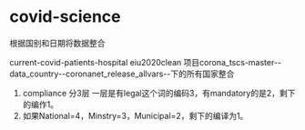 # covid-science


根据国别和日期将数据整合

current-covid-patients-hospital
eiu2020clean
项目corona_tscs-master--data_country--coronanet_release_allvars--下的所有国家整合





1. compliance 分3层 一层是有legal这个词的编码3，有mandatory的是2，剩下的编作1。
2. 如果National=4，Minstry=3，Municipal=2，剩下的编译为1。

